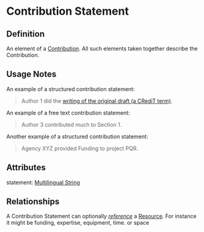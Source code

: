 # Contribution Statement

## Definition
An element of a [Contribution](../entities/Contribution.md). All such elements taken together describe the Contribution.

## Usage Notes
An example of a structured contribution statement:

> Author 1 did the [writing of the original draft (a CRediT term)](https://credit.niso.org/contributor-roles/writing-original-draft/).

An example of a free text contribution statement:

> Author 3 contributed much to Section 1.

Another example of a structured contribution statement:

> Agency XYZ provided Funding to project PQR.

## Attributes

statement: [Multilingual String](../datatypes/Multilingual_String.md)

## Relationships

A Contribution Statement can optionally *[reference](../entities/Resource.md)* a [Resource](../entities/Resource.md). For instance it might be funding, expertise, equipment, time. or space
